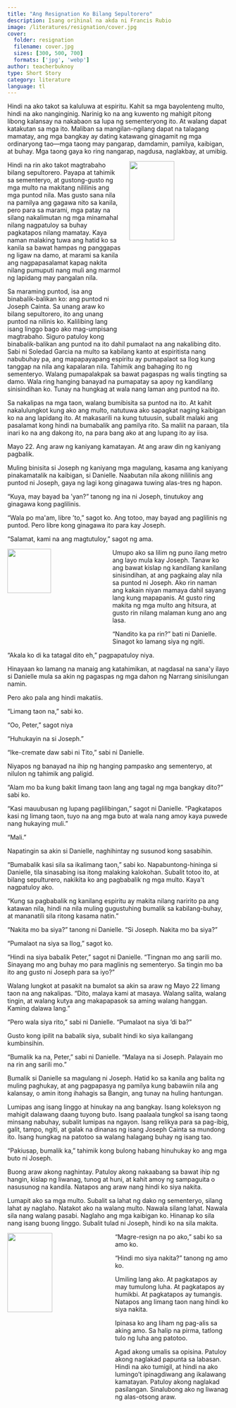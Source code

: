 ```yaml
---
title: "Ang Resignation Ko Bilang Sepultorero"
description: Isang orihinal na akda ni Francis Rubio
image: /literatures/resignation/cover.jpg
cover:
  folder: resignation
  filename: cover.jpg
  sizes: [300, 500, 700]
  formats: ['jpg', 'webp']
author: teacherbuknoy
type: Short Story
category: literature
language: tl
---
```


Hindi na ako takot sa kaluluwa at espiritu. Kahit sa mga bayolenteng multo, hindi na ako nanginginig. Narinig ko na ang kuwento ng mahigit pitong libong kalansay na nakabaon sa lupa ng sementeryong ito. At walang dapat katakutan sa mga ito. Maliban sa mangilan-ngilang dapat na talagang mamatay, ang mga bangkay ay dating katawang ginagamit ng mga ordinaryong tao—mga taong may pangarap, damdamin, pamilya, kaibigan, at buhay. Mga taong gaya ko ring nangarap, nagdusa, naglakbay, at umibig.

<img src="/assets/images/literatures/Z-but.png" alt="" style="float: right; shape-outside: url(/assets/images/literatures/Z-but.png); width: min(45ch, 45%);margin-left: 2ch;shape-margin: 1ch;">


Hindi na rin ako takot magtrabaho bilang sepultorero. Payapa at tahimik sa sementeryo, at gustong-gusto ng mga multo na makitang nililinis ang mga puntod nila. Mas gusto sana nila na pamilya ang gagawa nito sa kanila, pero para sa marami, mga patay na silang nakalimutan ng mga minamahal nilang nagpatuloy sa buhay pagkatapos nilang mamatay. Kaya naman malaking tuwa ang hatid ko sa kanila sa bawat hampas ng panggapas ng ligaw na damo, at marami sa kanila ang nagpapasalamat kapag nakita nilang pumuputi nang muli ang marmol ng lapidang may pangalan nila.

Sa maraming puntod, isa ang binabalik-balikan ko: ang puntod ni Joseph Cainta. Sa unang araw ko bilang sepultorero, ito ang unang puntod na nilinis ko. Kalilibing lang isang linggo bago ako mag-umpisang magtrabaho. Siguro patuloy kong binabalik-balikan ang puntod na ito dahil pumalaot na ang nakalibing dito. Sabi ni Soledad Garcia na multo sa kabilang kanto at espiritista nang nabubuhay pa, ang mapapayapang espiritu ay pumapalaot sa Ilog kung tanggap na nila ang kapalaran nila. Tahimik ang bahaging ito ng sementeryo. Walang pumapalakpak sa bawat pagaspas ng walis tingting sa damo. Wala ring hanging banayad na pumapatay sa apoy ng kandilang sinisindihan ko. Tunay na hungkag at wala nang laman ang puntod na ito.

Sa nakalipas na mga taon, walang bumibisita sa puntod na ito. At kahit nakalulungkot kung ako ang multo, natutuwa ako sapagkat naging kaibigan ko na ang lapidang ito. At makasarili na kung tutuusin, subalit malaki ang pasalamat kong hindi na bumabalik ang pamilya rito. Sa maliit na paraan, tila inari ko na ang dakong ito, na para bang ako at ang lupang ito ay iisa.

Mayo 22. Ang araw ng kaniyang kamatayan. At ang araw din ng kaniyang pagbalik.

Muling binisita si Joseph ng kaniyang mga magulang, kasama ang kaniyang pinakamatalik na kaibigan, si Danielle. Naabutan nila akong nililinis ang puntod ni Joseph, gaya ng lagi kong ginagawa tuwing alas-tres ng hapon.

“Kuya, may bayad ba ’yan?” tanong ng ina ni Joseph, tinutukoy ang ginagawa kong paglilinis.

“Wala po ma'am, libre ’to,” sagot ko. Ang totoo, may bayad ang paglilinis ng puntod. Pero libre kong ginagawa ito para kay Joseph.

“Salamat, kami na ang magtutuloy,” sagot ng ama.

<img src="/assets/images/literatures/tree.png" alt="" style="float: left; shape-outside: url(/assets/images/literatures/tree.png); width: min(25ch, 45%);margin-right: 2ch;shape-margin: 1ch;">

Umupo ako sa lilim ng puno ilang metro ang layo mula kay Joseph. Tanaw ko ang bawat kislap ng kandilang kanilang sinisindihan, at ang pagkaing alay nila sa puntod ni Joseph. Ako rin naman ang kakain niyan mamaya dahil sayang lang kung mapapanis. At gusto ring makita ng mga multo ang hitsura, at gusto rin nilang malaman kung ano ang lasa.

“Nandito ka pa rin?” bati ni Danielle. Sinagot ko lamang siya ng ngiti.

“Akala ko di ka tatagal dito eh,” pagpapatuloy niya.

Hinayaan ko lamang na manaig ang katahimikan, at nagdasal na sana'y ilayo si Danielle mula sa akin ng pagaspas ng mga dahon ng Narrang sinisilungan namin.

Pero ako pala ang hindi makatiis.

“Limang taon na,” sabi ko.

“Oo, Peter,” sagot niya

“Huhukayin na si Joseph.”

“Ike-cremate daw sabi ni Tito,” sabi ni Danielle.

Niyapos ng banayad na ihip ng hanging pampasko ang sementeryo, at nilulon ng tahimik ang paligid.

“Alam mo ba kung bakit limang taon lang ang tagal ng mga bangkay dito?” sabi ko.

“Kasi mauubusan ng lupang paglilibingan,” sagot ni Danielle. “Pagkatapos kasi ng limang taon, tuyo na ang mga buto at wala nang amoy kaya puwede nang hukaying muli.”

“Mali.”

Napatingin sa akin si Danielle, naghihintay ng susunod kong sasabihin.

“Bumabalik kasi sila sa ikalimang taon,” sabi ko. Napabuntong-hininga si Danielle, tila sinasabing isa itong malaking kalokohan. Subalit totoo ito, at bilang sepulturero, nakikita ko ang pagbabalik ng mga multo. Kaya't nagpatuloy ako.

“Kung sa pagbabalik ng kanilang espiritu ay makita nilang naririto pa ang katawan nila, hindi na nila muling gugustuhing bumalik sa kabilang-buhay, at mananatili sila ritong kasama natin.”

“Nakita mo ba siya?” tanong ni Danielle. “Si Joseph. Nakita mo ba siya?”

“Pumalaot na siya sa Ilog,” sagot ko.

“Hindi na siya babalik Peter,” sagot ni Danielle. “Tingnan mo ang sarili mo. Sinayang mo ang buhay mo para maglinis ng sementeryo. Sa tingin mo ba ito ang gusto ni Joseph para sa iyo?”

Walang lungkot at pasakit na bumalot sa akin sa araw ng Mayo 22 limang taon na ang nakalipas. “Dito, malaya kami at masaya. Walang salita, walang tingin, at walang kutya ang makapapasok sa aming walang hanggan. Kaming dalawa lang.”

“Pero wala siya rito,” sabi ni Danielle. “Pumalaot na siya ’di ba?”

Gusto kong ipilit na babalik siya, subalit hindi ko siya kailangang kumbinsihin.

“Bumalik ka na, Peter,” sabi ni Danielle. “Malaya na si Joseph. Palayain mo na rin ang sarili mo.”

Bumalik si Danielle sa magulang ni Joseph. Hatid ko sa kanila ang balita ng muling paghukay, at ang pagpapasya ng pamilya kung babawiin nila ang kalansay, o amin itong ihahagis sa Bangin, ang tunay na huling hantungan.

Lumipas ang isang linggo at hinukay na ang bangkay. Isang koleksyon ng mahigit dalawang daang tuyong buto. Isang paalaala tungkol sa isang taong minsang nabuhay, subalit lumipas na ngayon. Isang relikya para sa pag-ibig, galit, tampo, ngiti, at galak na dinanas ng isang Joseph Cainta sa mundong ito. Isang hungkag na patotoo sa walang halagang buhay ng isang tao.

“Pakiusap, bumalik ka,” tahimik kong bulong habang hinuhukay ko ang mga buto ni Joseph.

Buong araw akong naghintay. Patuloy akong nakaabang sa bawat ihip ng hangin, kislap ng liwanag, tunog at huni, at kahit amoy ng sampaguita o nasusunog na kandila. Natapos ang araw nang hindi ko siya nakita.

Lumapit ako sa mga multo. Subalit sa lahat ng dako ng sementeryo, silang lahat ay naglaho. Natakot ako na walang multo. Nawala silang lahat. Nawala sila nang walang pasabi. Naglaho ang mga kaibigan ko. Hinanap ko sila nang isang buong linggo. Subalit tulad ni Joseph, hindi ko na sila makita.

<img src="/assets/images/literatures/COFFEE.png" alt="" style="float: left; shape-outside: url(/assets/images/literatures/COFFEE.png); width: min(45ch, 45%);margin-right: 2ch;shape-margin: 1ch;">

“Magre-resign na po ako,” sabi ko sa amo ko.

“Hindi mo siya nakita?” tanong ng amo ko.

Umiling lang ako. At pagkatapos ay may tumulong luha. At pagkatapos ay humikbi. At pagkatapos ay tumangis. Natapos ang limang taon nang hindi ko siya nakita.

Ipinasa ko ang liham ng pag-alis sa aking amo. Sa halip na pirma, tatlong tulo ng luha ang patotoo.

Agad akong umalis sa opisina. Patuloy akong naglakad papunta sa labasan. Hindi na ako tumigil, at hindi na ako lumingo’t ipinagdiwang ang ikalawang kamatayan. Patuloy akong naglakad pasilangan. Sinalubong ako ng liwanag ng alas-otsong araw.
